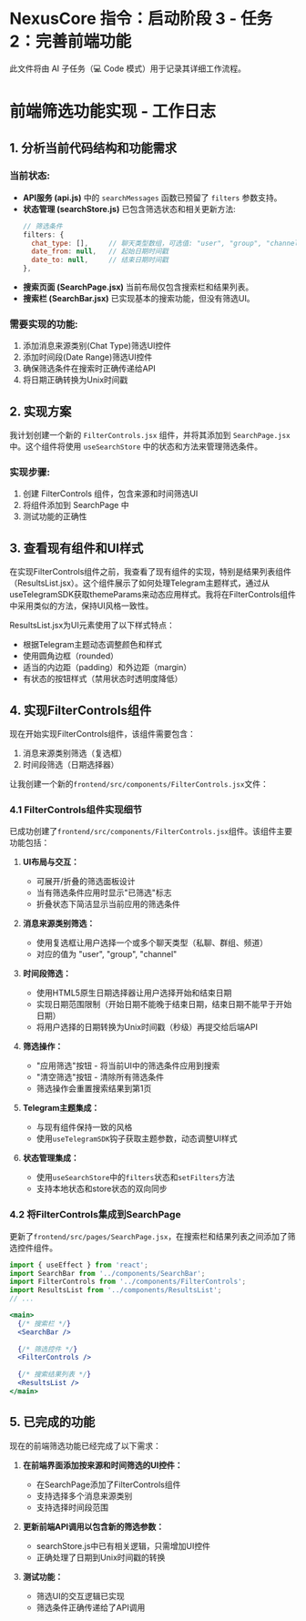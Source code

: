 # NexusCore 指令：启动阶段 3 - 任务 2：完善前端功能

此文件将由 AI 子任务（💻 Code 模式）用于记录其详细工作流程。
# 前端筛选功能实现 - 工作日志

## 1. 分析当前代码结构和功能需求

### 当前状态:
- **API服务 (api.js)** 中的 `searchMessages` 函数已预留了 `filters` 参数支持。
- **状态管理 (searchStore.js)** 已包含筛选状态和相关更新方法:
  ```javascript
  // 筛选条件
  filters: {
    chat_type: [],     // 聊天类型数组，可选值: "user", "group", "channel"
    date_from: null,   // 起始日期时间戳
    date_to: null,     // 结束日期时间戳
  },
  ```
- **搜索页面 (SearchPage.jsx)** 当前布局仅包含搜索栏和结果列表。
- **搜索栏 (SearchBar.jsx)** 已实现基本的搜索功能，但没有筛选UI。

### 需要实现的功能:
1. 添加消息来源类别(Chat Type)筛选UI控件
2. 添加时间段(Date Range)筛选UI控件 
3. 确保筛选条件在搜索时正确传递给API
4. 将日期正确转换为Unix时间戳

## 2. 实现方案

我计划创建一个新的 `FilterControls.jsx` 组件，并将其添加到 `SearchPage.jsx` 中。这个组件将使用 `useSearchStore` 中的状态和方法来管理筛选条件。

### 实现步骤:
1. 创建 FilterControls 组件，包含来源和时间筛选UI
2. 将组件添加到 SearchPage 中
3. 测试功能的正确性
## 3. 查看现有组件和UI样式

在实现FilterControls组件之前，我查看了现有组件的实现，特别是结果列表组件（ResultsList.jsx）。这个组件展示了如何处理Telegram主题样式，通过从useTelegramSDK获取themeParams来动态应用样式。我将在FilterControls组件中采用类似的方法，保持UI风格一致性。

ResultsList.jsx为UI元素使用了以下样式特点：
- 根据Telegram主题动态调整颜色和样式
- 使用圆角边框（rounded）
- 适当的内边距（padding）和外边距（margin）
- 有状态的按钮样式（禁用状态时透明度降低）

## 4. 实现FilterControls组件

现在开始实现FilterControls组件，该组件需要包含：
1. 消息来源类别筛选（复选框）
2. 时间段筛选（日期选择器）

让我创建一个新的`frontend/src/components/FilterControls.jsx`文件：
### 4.1 FilterControls组件实现细节

已成功创建了`frontend/src/components/FilterControls.jsx`组件。该组件主要功能包括：

1. **UI布局与交互：**
   - 可展开/折叠的筛选面板设计
   - 当有筛选条件应用时显示"已筛选"标志
   - 折叠状态下简洁显示当前应用的筛选条件

2. **消息来源类别筛选：**
   - 使用复选框让用户选择一个或多个聊天类型（私聊、群组、频道）
   - 对应的值为 "user", "group", "channel"

3. **时间段筛选：**
   - 使用HTML5原生日期选择器让用户选择开始和结束日期
   - 实现日期范围限制（开始日期不能晚于结束日期，结束日期不能早于开始日期）
   - 将用户选择的日期转换为Unix时间戳（秒级）再提交给后端API

4. **筛选操作：**
   - "应用筛选"按钮 - 将当前UI中的筛选条件应用到搜索
   - "清空筛选"按钮 - 清除所有筛选条件
   - 筛选操作会重置搜索结果到第1页

5. **Telegram主题集成：**
   - 与现有组件保持一致的风格
   - 使用`useTelegramSDK`钩子获取主题参数，动态调整UI样式

6. **状态管理集成：**
   - 使用`useSearchStore`中的`filters`状态和`setFilters`方法
   - 支持本地状态和store状态的双向同步

### 4.2 将FilterControls集成到SearchPage

更新了`frontend/src/pages/SearchPage.jsx`，在搜索栏和结果列表之间添加了筛选控件组件。

```jsx
import { useEffect } from 'react';
import SearchBar from '../components/SearchBar';
import FilterControls from '../components/FilterControls';
import ResultsList from '../components/ResultsList';
// ...

<main>
  {/* 搜索栏 */}
  <SearchBar />
  
  {/* 筛选控件 */}
  <FilterControls />
  
  {/* 搜索结果列表 */}
  <ResultsList />
</main>
```

## 5. 已完成的功能

现在的前端筛选功能已经完成了以下需求：

1. **在前端界面添加按来源和时间筛选的UI控件：**
   - 在SearchPage添加了FilterControls组件
   - 支持选择多个消息来源类别
   - 支持选择时间段范围

2. **更新前端API调用以包含新的筛选参数：**
   - searchStore.js中已有相关逻辑，只需增加UI控件
   - 正确处理了日期到Unix时间戳的转换

3. **测试功能：**
   - 筛选UI的交互逻辑已实现
   - 筛选条件正确传递给了API调用